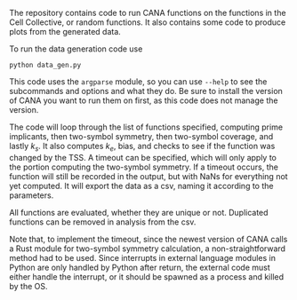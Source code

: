 The repository contains code to run CANA functions on the functions in the Cell Collective, or random functions. It also contains some code to produce plots from the generated data.

To run the data generation code use
```
python data_gen.py
```

This code uses the `argparse` module, so you can use `--help` to see the subcommands and options and what they do. Be sure to install the version of CANA you want to run them on first, as this code does not manage the version.

The code will loop through the list of functions specified, computing prime implicants, then two-symbol symmetry, then two-symbol coverage, and lastly $k_s$. It also computes $k_e$, bias, and checks to see if the function was changed by the TSS.
A timeout can be specified, which will only apply to the portion computing the two-symbol symmetry. If a timeout occurs, the function will still be recorded in the output, but with NaNs for everything not yet computed.
It will export the data as a csv, naming it according to the parameters.

All functions are evaluated, whether they are unique or not. Duplicated functions can be removed in analysis from the csv.

Note that, to implement the timeout, since the newest version of CANA calls a Rust module for two-symbol symmetry calculation, a non-straightforward method had to be used. Since interrupts in external language modules in Python are only handled by Python after return, the external code must either handle the interrupt, or it should be spawned as a process and killed by the OS.
